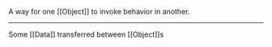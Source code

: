 A way for one [[Object]] to invoke behavior in another.

---

Some [[Data]] transferred between [[Object]]s